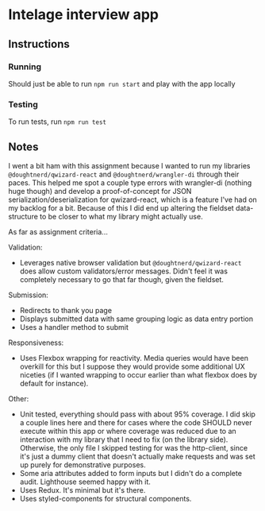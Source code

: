 # Intelage interview app

## Instructions

### Running

Should just be able to run `npm run start` and play with the app locally

### Testing

To run tests, run `npm run test`

## Notes

I went a bit ham with this assignment because I wanted to run my libraries `@doughtnerd/qwizard-react` and `@doughtnerd/wrangler-di` through their paces. This helped me spot a couple type errors with wrangler-di (nothing huge though) and develop a proof-of-concept for JSON serialization/deserialization for qwizard-react, which is a feature I've had on my backlog for a bit. Because of this I did end up altering the fieldset data-structure to be closer to what my library might actually use.

As far as assignment criteria...

Validation:

-   Leverages native browser validation but `@doughtnerd/qwizard-react` does allow custom validators/error messages. Didn't feel it was completely necessary to go that far though, given the fieldset.

Submission:

-   Redirects to thank you page
-   Displays submitted data with same grouping logic as data entry portion
-   Uses a handler method to submit

Responsiveness:

-   Uses Flexbox wrapping for reactivity. Media queries would have been overkill for this but I suppose they would provide some additional UX niceties (if I wanted wrapping to occur earlier than what flexbox does by default for instance).

Other:

-   Unit tested, everything should pass with about 95% coverage. I did skip a couple lines here and there for cases where the code SHOULD never execute within this app or where coverage was reduced due to an interaction with my library that I need to fix (on the library side). Otherwise, the only file I skipped testing for was the http-client, since it's just a dummy client that doesn't actually make requests and was set up purely for demonstrative purposes.
-   Some aria attributes added to form inputs but I didn't do a complete audit. Lighthouse seemed happy with it.
-   Uses Redux. It's minimal but it's there.
-   Uses styled-components for structural components.
